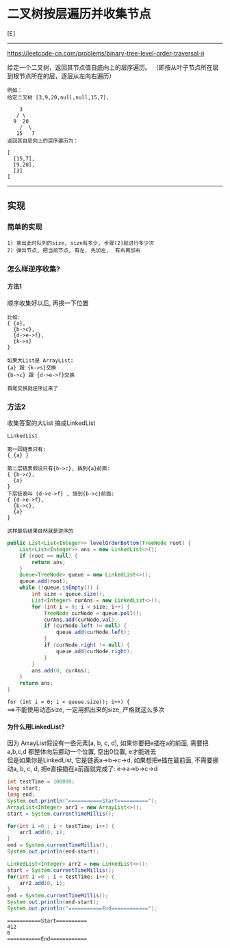 # 二叉树按层遍历并收集节点

[E]

---

https://leetcode-cn.com/problems/binary-tree-level-order-traversal-ii

给定一个二叉树，返回其节点值自底向上的层序遍历。 （即按从叶子节点所在层到根节点所在的层，逐层从左向右遍历）

```text
例如：
给定二叉树 [3,9,20,null,null,15,7],

    3
   / \
  9  20
    /  \
   15   7
返回其自底向上的层序遍历为：

[
  [15,7],
  [9,20],
  [3]
]
```

---

## 实现

### 简单的实现
```text
1) 拿出此时队列的size, size有多少, 步骤(2)就进行多少次
2) 弹出节点, 把当前节点, 有左, 先加左,  有右再加右

```



### 怎么样逆序收集?

#### 方法1
顺序收集好以后, 再换一下位置

```text
比如:
{ {a},
  {b->c},
  {d->e->f},
  {k->s}
}

如果大List是 ArrayList:
{a} 跟 {k->s}交换
{b->c} 跟 {d->e->f}交换

首尾交换就逆序过来了
```


### 方法2
收集答案的大List 搞成LinkedList
```text
LinkedList

第一回链表只有:
{ {a} }

第二层链表假设只有{b->c}, 插到{a}前面:
{ {b->c},
  {a}
}
下层链表叫 {d->e->f} , 插到{b->c}前面:
{ {d->e->f},
  {b->c},
  {a}
}

这样最后结果自然就是逆序的
```


```java
public List<List<Integer>> levelOrderBottom(TreeNode root) {
    List<List<Integer>> ans = new LinkedList<>();
    if (root == null) {
        return ans;
    }
    Queue<TreeNode> queue = new LinkedList<>();
    queue.add(root);
    while (!queue.isEmpty()) {
        int size = queue.size();
        List<Integer> curAns = new LinkedList<>();
        for (int i = 0; i < size; i++) {
            TreeNode curNode = queue.poll();
            curAns.add(curNode.val);
            if (curNode.left != null) {
                queue.add(curNode.left);
            }
            if (curNode.right != null) {
                queue.add(curNode.right);
            }
        }
        ans.add(0, curAns);
    }
    return ans;
}
```

`for (int i = 0; i < queue.size(); i++) {`   
==>不能使用动态size, 一定用抓出来的size, 严格就这么多次

#### 为什么用LinkedList?
因为 ArrayList假设有一些元素[a, b, c, d], 如果你要把e插在a的前面, 需要把a,b,c,d 都整体向后挪动一个位置, 空出0位置, e才能进去   
但是如果你是LinkedList, 它是链表a->b->c->d, 如果想把e插在最前面, 不需要挪动a, b, c, d, 把e直接插在a前面就完成了: e->a->b->c->d   

```java
int testTime = 100000;
long start;
long end;
System.out.println("===========Start==========");
ArrayList<Integer> arr1 = new ArrayList<>();
start = System.currentTimeMillis();

for(int i =0 ; i < testTime; i++) {
    arr1.add(0, i);
}
end = System.currentTimeMillis();
System.out.println(end-start);

LinkedList<Integer> arr2 = new LinkedList<>();
start = System.currentTimeMillis();
for(int i =0 ; i < testTime; i++) {
    arr2.add(0, i);
}
end = System.currentTimeMillis();
System.out.println(end-start);
System.out.println("===========End============");
```


```text
===========Start==========
412
6
===========End============
```